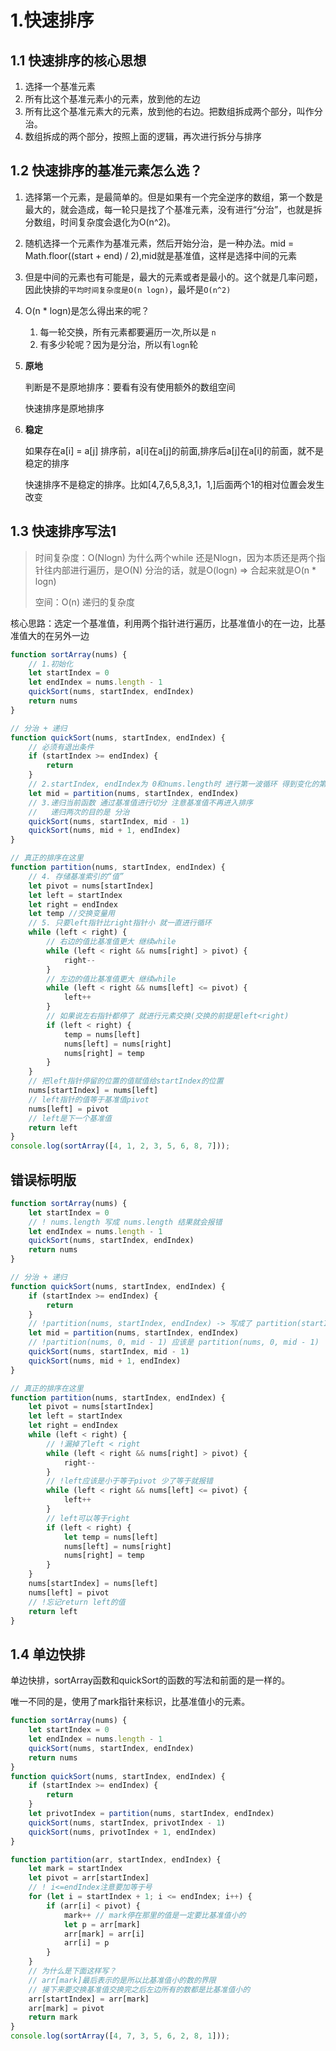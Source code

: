 # 1.快速排序

## 1.1 快速排序的核心思想

1. 选择一个基准元素
2. 所有比这个基准元素小的元素，放到他的左边
3. 所有比这个基准元素大的元素，放到他的右边。把数组拆成两个部分，叫作分治。
4. 数组拆成的两个部分，按照上面的逻辑，再次进行拆分与排序







## 1.2 快速排序的基准元素怎么选？

1. 选择第一个元素，是最简单的。但是如果有一个完全逆序的数组，第一个数是最大的，就会造成，每一轮只是找了个基准元素，没有进行“分治”，也就是拆分数组，时间复杂度会退化为O(n^2)。
2. 随机选择一个元素作为基准元素，然后开始分治，是一种办法。mid = Math.floor((start + end) / 2),mid就是基准值，这样是选择中间的元素
3. 但是中间的元素也有可能是，最大的元素或者是最小的。这个就是几率问题，因此快排的`平均时间复杂度是O(n logn)`，最坏是`O(n^2)`
4. O(n * logn)是怎么得出来的呢？
   1. 每一轮交换，所有元素都要遍历一次,所以是 `n`
   2. 有多少轮呢？因为是分治，所以有`logn`轮

5. **原地**

   判断是不是原地排序：要看有没有使用额外的数组空间

   快速排序是原地排序

6. **稳定**

   如果存在a[i] = a[j] 排序前，a[i]在a[j]的前面,排序后a[j]在a[i]的前面，就不是稳定的排序

   快速排序不是稳定的排序。比如[4,7,6,5,8,3,1，1,]后面两个1的相对位置会发生改变

   

## 1.3 快速排序写法1

>时间复杂度：O(Nlogn) 为什么两个while 还是Nlogn，因为本质还是两个指针往内部进行遍历，是O(N) 分治的话，就是O(logn) => 合起来就是O(n * logn)
>
>空间：O(n) 递归的复杂度

核心思路：选定一个基准值，利用两个指针进行遍历，比基准值小的在一边，比基准值大的在另外一边

```js
function sortArray(nums) {
    // 1.初始化
    let startIndex = 0
    let endIndex = nums.length - 1
    quickSort(nums, startIndex, endIndex)
    return nums
}

// 分治 + 递归
function quickSort(nums, startIndex, endIndex) {
    // 必须有退出条件
    if (startIndex >= endIndex) {
        return
    }
    // 2.startIndex, endIndex为 0和nums.length时 进行第一波循环 得到变化的第一个基准值
    let mid = partition(nums, startIndex, endIndex)
    // 3.递归当前函数 通过基准值进行切分 注意基准值不再进入排序
    //   递归两次的目的是 分治 
    quickSort(nums, startIndex, mid - 1)
    quickSort(nums, mid + 1, endIndex)
}

// 真正的排序在这里
function partition(nums, startIndex, endIndex) {
    // 4. 存储基准索引的“值”
    let pivot = nums[startIndex]
    let left = startIndex
    let right = endIndex
    let temp //交换变量用
    // 5. 只要left指针比right指针小 就一直进行循环
    while (left < right) {
        // 右边的值比基准值更大 继续while
        while (left < right && nums[right] > pivot) {
            right--
        }
        // 左边的值比基准值更大 继续while
        while (left < right && nums[left] <= pivot) {
            left++
        }
        // 如果说左右指针都停了 就进行元素交换(交换的前提是left<right)
        if (left < right) {
            temp = nums[left]
            nums[left] = nums[right]
            nums[right] = temp
        }
    }
    // 把left指针停留的位置的值赋值给startIndex的位置
    nums[startIndex] = nums[left]
    // left指针的值等于基准值pivot
    nums[left] = pivot
    // left是下一个基准值
    return left
}
console.log(sortArray([4, 1, 2, 3, 5, 6, 8, 7]));
```



## 错误标明版

```js
function sortArray(nums) {
    let startIndex = 0
    // ! nums.length 写成 nums.length 结果就会报错
    let endIndex = nums.length - 1
    quickSort(nums, startIndex, endIndex)
    return nums
}

// 分治 + 递归
function quickSort(nums, startIndex, endIndex) {
    if (startIndex >= endIndex) {
        return
    }
    // !partition(nums, startIndex, endIndex) -> 写成了 partition(startIndex, endIndex)
    let mid = partition(nums, startIndex, endIndex)
    // !partition(nums, 0, mid - 1) 应该是 partition(nums, 0, mid - 1)
    quickSort(nums, startIndex, mid - 1)
    quickSort(nums, mid + 1, endIndex)
}

// 真正的排序在这里
function partition(nums, startIndex, endIndex) {
    let pivot = nums[startIndex]
    let left = startIndex
    let right = endIndex
    while (left < right) {
        // !漏掉了left < right
        while (left < right && nums[right] > pivot) {
            right--
        }
        // !left应该是小于等于pivot 少了等于就报错
        while (left < right && nums[left] <= pivot) {
            left++
        }
        // left可以等于right
        if (left < right) {
            let temp = nums[left]
            nums[left] = nums[right]
            nums[right] = temp
        }
    }
    nums[startIndex] = nums[left]
    nums[left] = pivot
    // !忘记return left的值
    return left
}
```



## 1.4 单边快排

单边快排，sortArray函数和quickSort的函数的写法和前面的是一样的。

唯一不同的是，使用了mark指针来标识，比基准值小的元素。

```js
function sortArray(nums) {
    let startIndex = 0
    let endIndex = nums.length - 1
    quickSort(nums, startIndex, endIndex)
    return nums
}
function quickSort(nums, startIndex, endIndex) {
    if (startIndex >= endIndex) {
        return
    }
    let privotIndex = partition(nums, startIndex, endIndex)
    quickSort(nums, startIndex, privotIndex - 1)
    quickSort(nums, privotIndex + 1, endIndex)
}

function partition(arr, startIndex, endIndex) {
    let mark = startIndex
    let pivot = arr[startIndex]
    // ! i<=endIndex注意要加等于号
    for (let i = startIndex + 1; i <= endIndex; i++) {
        if (arr[i] < pivot) {
            mark++ // mark停在那里的值是一定要比基准值小的
            let p = arr[mark]
            arr[mark] = arr[i]
            arr[i] = p
        }
    }
    // 为什么是下面这样写？
    // arr[mark]最后表示的是所以比基准值小的数的界限
    // 接下来要交换基准值交换完之后左边所有的数都是比基准值小的
    arr[startIndex] = arr[mark]
    arr[mark] = pivot
    return mark
}
console.log(sortArray([4, 7, 3, 5, 6, 2, 8, 1]));
```

